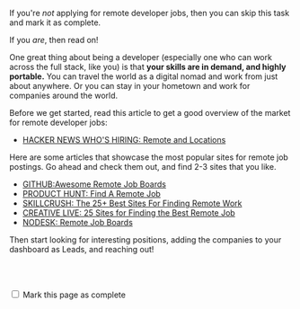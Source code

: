 If you're *not* applying for remote developer jobs, then you can skip this task and mark it as complete.

If you *are*, then read on!

One great thing about being a developer (especially one who can work across the full stack, like you) is that __your skills are in demand, and highly portable.__  You can travel the world as a digital nomad and work from just about anywhere.  Or you can stay in your hometown and work for companies around the world.

Before we get started, read this article to get a good overview of the market for remote developer jobs:

- [HACKER NEWS WHO'S HIRING: Remote and Locations](https://blog.whoishiring.io/hacker-news-who-is-hiring-thread-part-2-remote-and-locations/)

Here are some articles that showcase the most popular sites for remote job postings.  Go ahead and check them out, and find 2-3 sites that you like.  

- [GITHUB:Awesome Remote Job Boards](https://github.com/lukasz-madon/awesome-remote-job#job-boards) 
- [PRODUCT HUNT: Find A Remote Job ](https://www.producthunt.com/e/find-a-remote-job)
- [SKILLCRUSH: The 25+ Best Sites For Finding Remote Work](https://skillcrush.com/2014/10/10/sites-finding-remote-work)
- [CREATIVE LIVE: 25 Sites for Finding the Best Remote Job](http://blog.creativelive.com/best-sites-finding-remote-jobs)
- [NODESK: Remote Job Boards](http://nodesk.co/remote-work)

Then start looking for interesting positions, adding the companies to your dashboard as Leads, and reaching out!


<br><br>

<script>
$(document).ready(function () {
  var actionId = angular.element('#checks').scope().action._id;
  function _getCheck (n) {
    var stored = localStorage.getItem(actionId + '_checkmark_' + n);
    if (!stored) return false;
    return stored == 'complete' ? true : false;
  }
  function _setCheck (n, bool) {
    var toStore;
    if (bool) toStore = 'complete';
    else toStore = 'incomplete';
    localStorage.setItem(actionId + '_checkmark_' + n, toStore);
  }
  $('[type="checkbox"]')
  .each(function (idx, elem) {
    var $elem = $(elem);
    $elem.prop('checked', _getCheck(idx));
    $elem.on('change', function () {
      _setCheck(idx, $elem.prop('checked'));
    });
  });
});
</script>

<p id="checks" class="list-reset career-success-checkbox">
  <div>
    <input type="checkbox">
    <span>Mark this page as complete</span>
  </div>
</p>